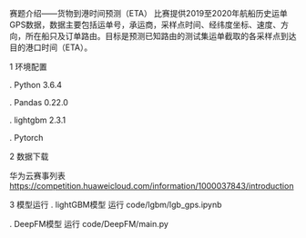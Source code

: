 赛题介绍——货物到港时间预测（ETA）
比赛提供2019至2020年航船历史运单GPS数据，数据主要包括运单号，承运商，采样点时间、经纬度坐标、速度、方向，所在船只及订单路由。目标是预测已知路由的测试集运单截取的各采样点到达目的港口时间（ETA）。

1 环境配置

. Python 3.6.4

. Pandas 0.22.0

. lightgbm 2.3.1

. Pytorch

2 数据下载

华为云赛事列表 https://competition.huaweicloud.com/information/1000037843/introduction

3 模型运行
. lightGBM模型
运行 code/lgbm/lgb_gps.ipynb

. DeepFM模型
运行 code/DeepFM/main.py
